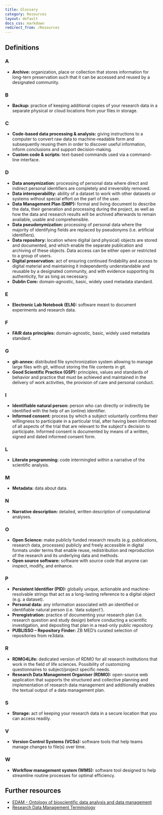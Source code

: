 ```yaml
---
title: Glossary
category: Resources
layout: default
docs_css: markdown
redirect_from: /Resources
---
```


## Definitions

### A
* **Archive:** organization, place or collection that stores information for long-tern preservation such that it can be accessed and reused by a designated community.

### B
* **Backup:** practice of keeping additional copies of your research data in a separate physical or cloud locations from your files in storage.

### C
* **Code-based data processing & analysis:** giving instructions to a computer to convert raw data to machine-readable form and subsequently reusing them in order to discover useful information, inform conclusions and support decision-making.
* **Custom code & scripts:** text-based commands used via a command-line interface.

### D
* **Data anonymization:** processing of personal data where direct and indirect personal identifiers are completely and irreversibly removed. 
* **Data interoperability:** ability of a dataset to work with other datasets or systems without special effort on the part of the user.
* **Data Management Plan (DMP):** formal and living document to describe the data, their generation and processing during the project, as well as how the data and research results will be archived afterwards to remain available, usable and comprehensible.
* **Data pseudonymization:** processing of personal data where the majority of identifying fields are replaced by pseudonyms (i.e. artificial identifiers). 
* **Data repository:** location where digital (and physical) objects are stored and documented, and which enable the separate publication and archiving of these objects. Data access can be either open or restricted to a group of users.
* **Digital preservation:** act of ensuring continued findability and access to digital material and maintaining it independently understandable and reusable by a designated community, and with evidence supporting its authenticity, for as long as necessary.
* **Dublin Core:** domain-agnostic, basic, widely used metadata standard.

### E
* **Electronic Lab Notebook (ELN):** software meant to document experiments and research data.

### F
* **FAIR data principles:** domain-agnostic, basic, widely used metadata standard.

### G
* **git-annex:** distributed file synchronization system allowing to manage large files with git, without storing the file contents in git.
* **Good Scientific Practice (GSP):** principles, values and standards of behavior and practice that must be achieved and maintained in the delivery of work activities, the provision of care and personal conduct.

### I
* **Identifiable natural person:**  person who can directly or indirectly be identified with the help of an (online) identifier.
* **Informed consent:** process by which a subject voluntarily confirms their willingness to participate in a particular trial, after having been informed of all aspects of the trial that are relevant to the subject's decision to participate. Informed consent is documented by means of a written, signed and dated informed consent form.

### L
* **Literate programming:** code intermingled within a narrative of the scientific analysis.

### M
* **Metadata:** data about data.

### N
* **Narrative description:** detailed, written description of computational analyses.

### O
* **Open Science:** make publicly funded research results (e.g. publications, research data, processes) publicly and freely accessible in digital formats under terms that enable reuse, redistribution and reproduction of the research and its underlying data and methods.
* **Open source software:** software with source code that anyone can inspect, modify, and enhance.

### P
* **Persistent Identifier (PID):** globally unique, actionable and machine-resolvable strings that act as a long-lasting reference to a digital object (e.g. a dataset).
* **Personal data:** any information associated with an identified or identifiable natural person (i.e. ‘data subject’).
* **Preregistration:** practice of documenting your research plan (i.e. research question and study design) before conducting a scientific investigation, and depositing that plan in a read-only public repository.
* **PUBLISSO – Repository Finder:** ZB MED’s curated selection of repositories from re3data.

### R
* **RDMO4Life:** dedicated version of RDMO for all research institutions that work in the field of life sciences. Possibility of customizing questionnaires to subject/project specific needs.
* **Research Data Management Organiser (RDMO):** open-source web application that supports the structured and collective planning and implementation of research data management and additionally enables the textual output of a data management plan.

### S
* **Storage:** act of keeping your research data in a secure location that you can access readily.

### V
* **Version Control Systems (VCSs):** software tools that help teams manage changes to file(s) over time. 

### W
* **Workflow management system (WMS):** software tool designed to help streamline routine processes for optimal efficiency.

## Further resources
* [EDAM - Ontology of bioscientific data analysis and data management](http://edamontology.org/page)
* [Research Data Management Terminology](https://codata.org/initiatives/data-science-and-stewardship/rdm-terminology-wg/rdm-terminology/)
